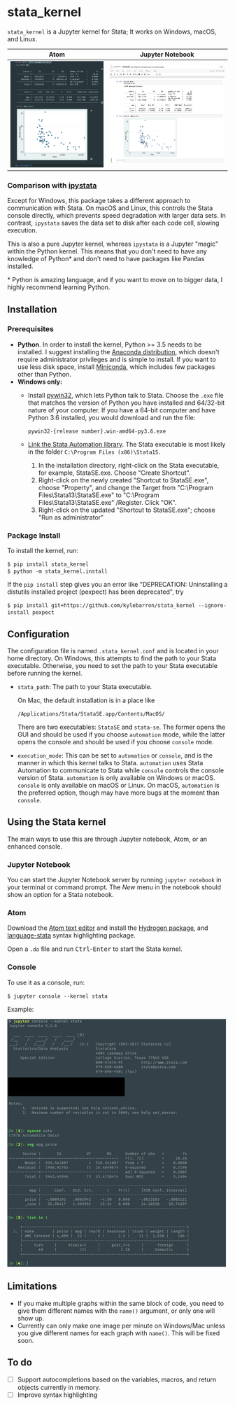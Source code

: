 # stata_kernel

`stata_kernel` is a Jupyter kernel for Stata; It works on Windows, macOS, and
Linux.

Atom             |  Jupyter Notebook
:-------------------------:|:-------------------------:
![Atom](./img/atom.png)    |  ![Jupyter Notebook](./img/jupyter_notebook.png)


### Comparison with [ipystata](https://github.com/TiesdeKok/ipystata)

Except for Windows, this package takes a different approach to communication
with Stata. On macOS and Linux, this controls the Stata console directly, which
prevents speed degradation with larger data sets. In contrast, `ipystata` saves
the data set to disk after each code cell, slowing execution.

This is also a pure Jupyter kernel, whereas `ipystata` is a Jupyter "magic" within the Python kernel. This means that you don't need to have any knowledge of Python* and don't need to have packages like Pandas installed.

\* Python is amazing language, and if you want to move on to bigger data, I highly recommend learning Python.

## Installation

### Prerequisites

- **Python**. In order to install the kernel, Python >= 3.5 needs to be installed. I suggest installing the [Anaconda distribution](https://www.anaconda.com/download/), which doesn't require administrator privileges and is simple to install. If you want to use less disk space, install [Miniconda](https://conda.io/miniconda.html), which includes few packages other than Python.
- **Windows only:**
    - Install [pywin32](https://github.com/mhammond/pywin32/releases/tag/latest), which lets Python talk to Stata. Choose the `.exe` file that matches the version of Python you have installed and 64/32-bit nature of your computer. If you have a 64-bit computer and have Python 3.6 installed, you would download and run the file:

        ```
        pywin32-{release number}.win-amd64-py3.6.exe
        ```
    - [Link the Stata Automation library](https://www.stata.com/automation/#install). The Stata executable is most likely in the folder `C:\Program Files (x86)\Stata15`.

        1. In the installation directory, right-click on the Stata executable, for example, StataSE.exe. Choose "Create Shortcut".
        2. Right-click on the newly created "Shortcut to StataSE.exe", choose "Property", and change the Target from "C:\Program Files\Stata13\StataSE.exe" to "C:\Program Files\Stata13\StataSE.exe" /Register. Click "OK".
        3. Right-click on the updated "Shortcut to StataSE.exe"; choose "Run as administrator"

### Package Install

To install the kernel, run:

```
$ pip install stata_kernel
$ python -m stata_kernel.install
```

If the `pip install` step gives you an error like "DEPRECATION: Uninstalling a distutils installed project (pexpect) has been deprecated", try
```
$ pip install git+https://github.com/kylebarron/stata_kernel --ignore-install pexpect
```

## Configuration

The configuration file is named `.stata_kernel.conf` and is located in your home directory. On Windows, this attempts to find the path to your Stata executable. Otherwise, you need to set the path to your Stata executable before running the kernel.

- `stata_path`: The path to your Stata executable.

    On Mac, the default installation is in a place like
    ```
    /Applications/Stata/StataSE.app/Contents/MacOS/
    ```

    There are two executables: `StataSE` and `stata-se`. The former opens the GUI
    and should be used if you choose `automation` mode, while the latter opens the
    console and should be used if you choose `console` mode.

- `execution_mode`: This can be set to `automation` or `console`, and is the manner in which this kernel talks to Stata. `automation` uses Stata Automation to communicate to Stata while `console` controls the console version of Stata. `automation` is only available on Windows or macOS. `console` is only available on macOS or Linux. On macOS, `automation` is the preferred option, though may have more bugs at the moment than `console`.

## Using the Stata kernel

The main ways to use this are through Jupyter notebook, Atom, or an enhanced console.

### Jupyter Notebook

You can start the Jupyter Notebook server by running `jupyter notebook` in your terminal or command prompt. The *New* menu in the notebook should show an option for a Stata notebook.

### Atom

Download the [Atom text editor](https://atom.io) and install the [Hydrogen package](https://atom.io/packages/hydrogen), and [language-stata](https://atom.io/packages/language-stata) syntax highlighting package.

Open a `.do` file and run <kbd>Ctrl</kbd>-<kbd>Enter</kbd> to start the Stata kernel.

### Console

To use it as a console, run:
```
$ jupyter console --kernel stata
```

Example:

<img style="max-width: 500px; height: auto; " src="./img/jupyter_console.png" />

<!-- ## Troubleshooting -->

## Limitations

- If you make multiple graphs within the same block of code, you need to give them different names with the `name()` argument, or only one will show up.
- Currently can only make one image per minute on Windows/Mac unless you give different names for each graph with `name()`. This will be fixed soon.

## To do

- [ ] Support autocompletions based on the variables, macros, and return objects currently in memory.
- [ ] Improve syntax highlighting
